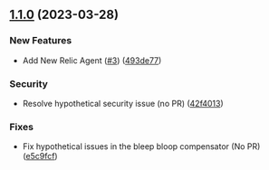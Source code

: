 ## [1.1.0](https://github.com/JcolemanNR/release-please-testing/compare/v1.0.0...v1.1.0) (2023-03-28)


### New Features

* Add New Relic Agent ([#3](https://github.com/JcolemanNR/release-please-testing/issues/3)) ([493de77](https://github.com/JcolemanNR/release-please-testing/commit/493de770674e33ae2b560d85ab8d8245101a44c7))


### Security

* Resolve hypothetical security issue (no PR) ([42f4013](https://github.com/JcolemanNR/release-please-testing/commit/42f40135f673b246ea908e4e0ce6dfbaf2022b0a))


### Fixes

* Fix hypothetical issues in the bleep bloop compensator (No PR) ([e5c9fcf](https://github.com/JcolemanNR/release-please-testing/commit/e5c9fcf80aeaa81e21fae5078cc0f59fdc7a1eda))